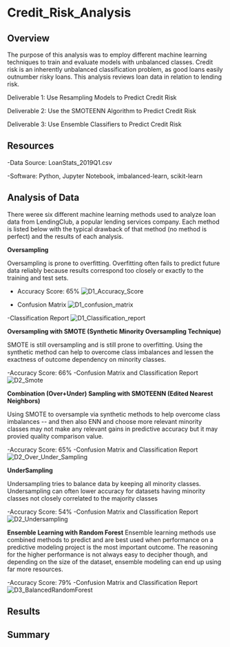 # Credit_Risk_Analysis

## Overview
The purpose of this analysis was to employ different machine learning techniques to train and evaluate models with unbalanced classes. Credit risk is an inherently unbalanced classification problem, as good loans easily outnumber risky loans. This analysis reviews loan data in relation to lending risk.

Deliverable 1: Use Resampling Models to Predict Credit Risk

Deliverable 2: Use the SMOTEENN Algorithm to Predict Credit Risk

Deliverable 3: Use Ensemble Classifiers to Predict Credit Risk

## Resources

  -Data Source: LoanStats_2019Q1.csv
  
  -Software: Python, Jupyter Notebook, imbalanced-learn, scikit-learn
  
## Analysis of Data

There weree six different machine learning methods used to analyze loan data from LendingClub, a popular lending services company. Each method is listed below with the typical drawback of that method (no method is perfect) and the results of each analysis.

**Oversampling**

Oversampling is prone to overfitting. Overfitting often fails to predict future data reliably because results correspond too closely or exactly to the training and test sets.

- Accuracy Score: 65% 
![D1_Accuracy_Score](https://user-images.githubusercontent.com/108022219/198174332-b61af170-8372-442a-9a78-5b282b223f4b.png)

- Confusion Matrix
![D1_confusion_matrix](https://user-images.githubusercontent.com/108022219/198174335-c93e1cc0-26e7-4980-87e0-145397f9ece6.png)

-Classification Report
![D1_Classification_report](https://user-images.githubusercontent.com/108022219/198174334-dfa44d61-7e76-40ae-8fec-c6ab1883ae58.png)

**Oversampling with SMOTE (Synthetic Minority Oversampling Technique)**

SMOTE is still oversampling and is still prone to overfitting. Using the synthetic method can help to overcome class imbalances and lessen the exactness of outcome dependency on minority classes.

-Accuracy Score:  66%
-Confusion Matrix and Classification Report
![D2_Smote](https://user-images.githubusercontent.com/108022219/198175281-c20db79a-a8f1-40df-a4df-3f076c967208.png)

**Combination (Over+Under) Sampling with SMOTEENN (Edited Nearest Neighbors)**

Using SMOTE to oversample via synthetic methods to help overcome class imbalances -- and then also ENN and choose more relevant minority classes may not make any relevant gains in predictive accuracy but it may provied quality comparison value.

-Accuracy Score:  65%
-Confusion Matrix and Classification Report
![D2_Over_Under_Sampling](https://user-images.githubusercontent.com/108022219/198175278-e9c6f8d8-2a4a-4ea6-95b6-01446a5831db.png)

**UnderSampling**

Undersampling tries to balance data by keeping all minority classes. Undersampling can often lower accuracy for datasets having minority classes not closely correlated to the majority classes

-Accuracy Score: 54%
-Confusion Matrix and Classification Report
![D2_Undersampling](https://user-images.githubusercontent.com/108022219/198175615-aab4b615-9987-4264-a4f8-45dfa99a23b4.png)

**Ensemble Learning with Random Forest**
Ensemble learning methods use combined methods to predict and are best used when performance on a predictive modeling project is the most important outcome. The reasoning for the higher performance is not always easy to decipher though, and depending on the size of the dataset, ensemble modeling can end up using far more resources.

-Accuracy Score: 79%
-Confusion Matrix and Classification Report
![D3_BalancedRandomForest](https://user-images.githubusercontent.com/108022219/198176930-9844c8f2-e8bc-4525-808a-a30bfc73e41a.png)








## Results

## Summary 
